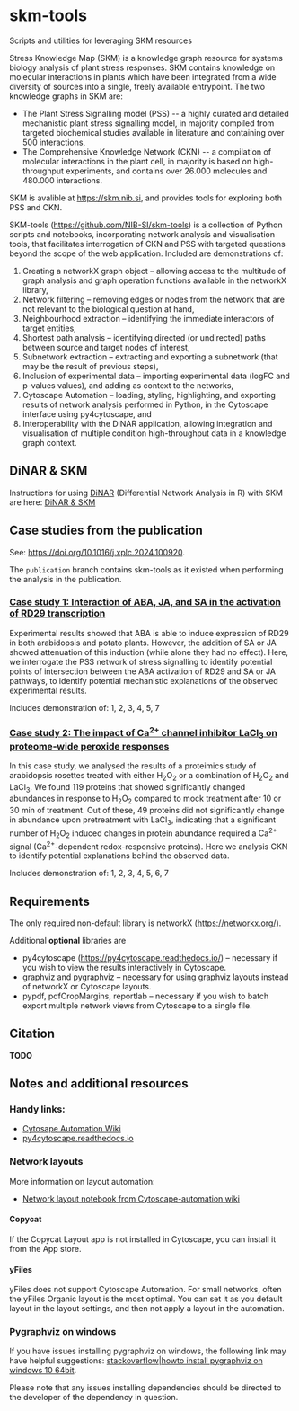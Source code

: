 # skm-tools
Scripts and utilities for leveraging SKM resources

Stress Knowledge Map (SKM) is a knowledge graph resource for systems biology analysis of plant stress responses. SKM contains knowledge on molecular interactions in plants which have been integrated from a wide diversity of sources into a single, freely available entrypoint. The two knowledge graphs in SKM are: 
* The Plant Stress Signalling model (PSS) -- a highly curated and detailed mechanistic plant stress signalling model, in majority compiled from targeted biochemical studies available in literature and containing over 500 interactions,
* The Comprehensive Knowledge Network (CKN) -- a compilation of molecular interactions in the plant cell, in majority is based on high-throughput experiments, and contains over 26.000 molecules and 480.000 interactions.

SKM is avalible at https://skm.nib.si, and provides tools for exploring both PSS and CKN. 

SKM-tools (https://github.com/NIB-SI/skm-tools) is a collection of Python scripts and notebooks, incorporating network analysis and visualisation tools, that facilitates interrogation of CKN and PSS with targeted questions beyond the scope of the web application. Included are demonstrations of:

1) Creating a networkX graph object – allowing access to the multitude of graph analysis and graph operation functions available in the networkX library,
2) Network filtering – removing edges or nodes from the network that are not relevant to the biological question at hand,
3) Neighbourhood extraction – identifying the immediate interactors of target entities,
4) Shortest path analysis – identifying directed (or undirected) paths between source and target nodes of interest,
5) Subnetwork extraction – extracting and exporting a subnetwork (that may be the result of previous steps),
6) Inclusion of experimental data – importing experimental data (logFC and p-values values), and adding as context to the networks,
7) Cytoscape Automation – loading, styling, highlighting, and exporting results of network analysis performed in Python, in the Cytoscape interface using py4cytoscape, and
8) Interoperability with the DiNAR application, allowing integration and visualisation of multiple condition high-throughput data in a knowledge graph context.

## DiNAR & SKM
Instructions for using [DiNAR](https://github.com/NIB-SI/DiNAR/) (Differential Network Analysis in R) with SKM are here: [DiNAR & SKM](https://github.com/NIB-SI/skm-tools/tree/main/DiNAR.md)

## Case studies from the publication

See: https://doi.org/10.1016/j.xplc.2024.100920.

The `publication` branch contains skm-tools as it existed when performing the analysis in the publication.

### [Case study 1: Interaction of ABA, JA, and SA in the activation of RD29 transcription](https://github.com/NIB-SI/skm-tools/tree/main/publication/case-study-1)
Experimental results showed that ABA is able to induce expression of RD29 in both arabidopsis and potato plants. However, the addition of SA or JA showed attenuation of this induction (while alone they had no effect). Here, we interrogate the PSS network of stress signalling to identify potential points of intersection between the ABA activation of RD29 and SA or JA pathways, to identify potential mechanistic explanations of the observed experimental results.

Includes demonstration of: 1, 2, 3, 4, 5, 7

### [Case study 2: The impact of Ca<sup>2+</sup> channel inhibitor LaCl<sub>3</sub> on proteome-wide peroxide responses](https://github.com/NIB-SI/skm-tools/tree/main/publication/case-study-2)
In this case study, we analysed the results of a proteimics study of arabidopsis rosettes treated with either H<sub>2</sub>O<sub>2</sub> or a combination of H<sub>2</sub>O<sub>2</sub> and LaCl<sub>3</sub>. We found 119 proteins that showed significantly changed abundances in response to H<sub>2</sub>O<sub>2</sub> compared to mock treatment after 10 or 30 min of treatment. Out of these, 49 proteins did not significantly change in abundance upon pretreatment with LaCl<sub>3</sub>, indicating that a significant number of H<sub>2</sub>O<sub>2</sub> induced changes in protein abundance required a Ca<sup>2+</sup> signal (Ca<sup>2+</sup>-dependent redox-responsive proteins). Here we analysis CKN to identify potential explanations behind the observed data.

Includes demonstration of: 1, 2, 3, 4, 5, 6, 7

## Requirements

The only required non-default library is networkX (https://networkx.org/).

Additional __optional__ libraries are
* py4cytoscape (https://py4cytoscape.readthedocs.io/) – necessary if you wish to view the results interactively in Cytoscape.
* graphviz and pygraphviz – necessary for using graphviz layouts instead of networkX or Cytoscape layouts.
* pypdf, pdfCropMargins, reportlab – necessary if you wish to batch export multiple network views from Cytoscape to a single file.

## Citation
__TODO__

## Notes and additional resources

### Handy links:
- [Cytosape Automation Wiki](https://github.com/cytoscape/cytoscape-automation/wiki)
- [py4cytoscape.readthedocs.io](https://py4cytoscape.readthedocs.io/en/latest/)

### Network layouts

More information on layout automation:
- [Network layout notebook from Cytoscape-automation wiki](https://github.com/cytoscape/cytoscape-automation/blob/master/for-scripters/Python/network-layout.ipynb)

#### Copycat
If the Copycat Layout app is not installed in Cytoscape, you can install it from the App store.

#### yFiles
yFiles does not support Cytoscape Automation.
For small networks, often the yFiles Organic layout is the most optimal. You can set it as you default layout in the layout settings,
and then not apply a layout in the automation.

### Pygraphviz on windows

If you have issues installing pygraphviz on windows, the following link may have helpful suggestions: [stackoverflow|howto install pygraphviz on windows 10 64bit](https://stackoverflow.com/questions/40809758/howto-install-pygraphviz-on-windows-10-64bit).

Please note that any issues installing dependencies should be directed to the developer of the dependency in question.

